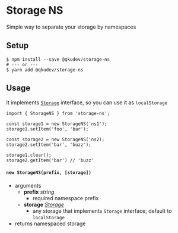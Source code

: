# Storage NS

Simple way to separate your storage by namespaces

## Setup

```
$ npm install --save @qkudev/storage-ns
# --- or ---
$ yarn add @qkudev/storage-ns
```

## Usage

It implements [`Storage`](https://developer.mozilla.org/en-US/docs/Web/API/Storage) interface, so you can use it as `localStorage`

```
import { StorageNS } from 'storage-ns';

const storage1 = new StorageNS('ns1');
storage1.setItem('foo', 'bar');

const storage2 = new StorageNS('ns2);
storage2.setItem('bar', 'buzz');

storage1.clear();
storage2.getItem('bar') // 'buzz'
```

#### `new StorageNS(prefix, [storage])`

- arguments
  - **prefix** _string_
    - required namespace prefix
  - **storage** [_Storage_](https://developer.mozilla.org/en-US/docs/Web/API/Storage)
    - any storage that implements `Storage` interface, default to `localStorage`
- returns namespaced storage
